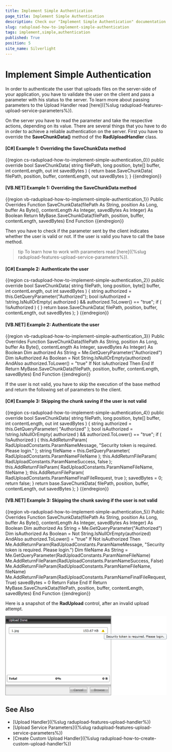 ```yaml
---
title: Implement Simple Authentication
page_title: Implement Simple Authentication
description: Check our "Implement Simple Authentication" documentation article for the RadUpload WPF control.
slug: radupload-how-to-implement-simple-authentication
tags: implement,simple,authentication
published: True
position: 5
site_name: Silverlight
---
```


# Implement Simple Authentication

In order to authenticate the user that uploads files on the server-side of your application, you have to validate the user on the client and pass a parameter with his status to the server. To learn more about passing parameters to the Upload Handler read [here]({%slug radupload-features-upload-service-parameters%}).

On the server you have to read the parameter and take the respective actions, depending on its value. There are several things that you have to do in order to achieve a reliable authentication on the server. First you have to override the __SaveChunkData()__ method of the __RadUploadHandler__ class.

#### __[C#] Example 1: Overriding the SaveChunkData method__  
{{region cs-radupload-how-to-implement-simple-authentication_0}}
	public override bool SaveChunkData( string filePath, long position, byte[] buffer, int contentLength, out int savedBytes )
	{
	    return base.SaveChunkData( filePath, position, buffer, contentLength, out savedBytes );
	}
{{endregion}}

#### __[VB.NET] Example 1: Overriding the SaveChunkData method__  
{{region vb-radupload-how-to-implement-simple-authentication_1}}
	Public Overrides Function SaveChunkData(filePath As String, position As Long, buffer As Byte(), contentLength As Integer, savedBytes As Integer) As Boolean
	 Return MyBase.SaveChunkData(filePath, position, buffer, contentLength, savedBytes)
	End Function
{{endregion}}

Then you have to check if the parameter sent by the client indicates whether the user is valid or not. If the user is valid you have to call the base method.

>tip To learn how to work with parameters read [here]({%slug radupload-features-upload-service-parameters%}).

#### __[C#] Example 2: Authenticate the user__  
{{region cs-radupload-how-to-implement-simple-authentication_2}}
	public override bool SaveChunkData( string filePath, long position, byte[] buffer, int contentLength, out int savedBytes )
	{
	    string authorized = this.GetQueryParameter("Authorized");
	    bool isAuthorized = !string.IsNullOrEmpty( authorized ) && authorized.ToLower() == "true";
	    if ( !isAuthorized )
	    {
	    }
	    return base.SaveChunkData( filePath, position, buffer, contentLength, out savedBytes );
	}
{{endregion}}

#### __[VB.NET] Example 2: Authenticate the user__  
{{region vb-radupload-how-to-implement-simple-authentication_3}}
	Public Overrides Function SaveChunkData(filePath As String, position As Long, buffer As Byte(), contentLength As Integer, savedBytes As Integer) As Boolean
	 Dim authorized As String = Me.GetQueryParameter("Authorized")
	 Dim isAuthorized As Boolean = Not String.IsNullOrEmpty(authorized) AndAlso authorized.ToLower() = "true"
	 If Not isAuthorized Then
	 End If
	 Return MyBase.SaveChunkData(filePath, position, buffer, contentLength, savedBytes)
	End Function
{{endregion}}

If the user is not valid, you have to skip the execution of the base method and return the following set of parameters to the client.

#### __[C#] Example 3: Skipping the chunk saving if the user is not valid__  
{{region cs-radupload-how-to-implement-simple-authentication_4}}
	public override bool SaveChunkData( string filePath, long position, byte[] buffer, int contentLength, out int savedBytes )
	{
	    string authorized = this.GetQueryParameter( "Authorized" );
	    bool isAuthorized = !string.IsNullOrEmpty( authorized ) && authorized.ToLower() == "true";
	    if ( !isAuthorized )
	    {
	        this.AddReturnParam( RadUploadConstants.ParamNameMessage, "Security token is required. Please login." );
	        string fileName = this.GetQueryParameter( RadUploadConstants.ParamNameFileName );
	        this.AddReturnFileParam( RadUploadConstants.ParamNameSuccess, false );
	        this.AddReturnFileParam( RadUploadConstants.ParamNameFileName, fileName );
	        this.AddReturnFileParam( RadUploadConstants.ParamNameFinalFileRequest, true );
	        savedBytes = 0;
	        return false;
	    }
	    return base.SaveChunkData( filePath, position, buffer, contentLength, out savedBytes );
	}
{{endregion}}

#### __[VB.NET] Example 3: Skipping the chunk saving if the user is not valid__  
{{region vb-radupload-how-to-implement-simple-authentication_5}}
	Public Overrides Function SaveChunkData(filePath As String, position As Long, buffer As Byte(), contentLength As Integer, savedBytes As Integer) As Boolean
	 Dim authorized As String = Me.GetQueryParameter("Authorized")
	 Dim isAuthorized As Boolean = Not String.IsNullOrEmpty(authorized) AndAlso authorized.ToLower() = "true"
	 If Not isAuthorized Then
	  Me.AddReturnParam(RadUploadConstants.ParamNameMessage, "Security token is required. Please login.")
	  Dim fileName As String = Me.GetQueryParameter(RadUploadConstants.ParamNameFileName)
	  Me.AddReturnFileParam(RadUploadConstants.ParamNameSuccess, False)
	  Me.AddReturnFileParam(RadUploadConstants.ParamNameFileName, fileName)
	  Me.AddReturnFileParam(RadUploadConstants.ParamNameFinalFileRequest, True)
	  savedBytes = 0
	  Return False
	 End If
	 Return MyBase.SaveChunkData(filePath, position, buffer, contentLength, savedBytes)
	End Function
{{endregion}}

Here is a snapshot of the __RadUpload__ control, after an invalid upload attempt.

![](images/RadUpload_How_To_Simple_Authentication_01.png)

## See Also  
 * [Upload Handler]({%slug radupload-features-upload-handler%})
 * [Upload Service Parameters]({%slug radupload-features-upload-service-parameters%})
 * [Create Custom Upload Handler]({%slug radupload-how-to-create-custom-upload-handler%})